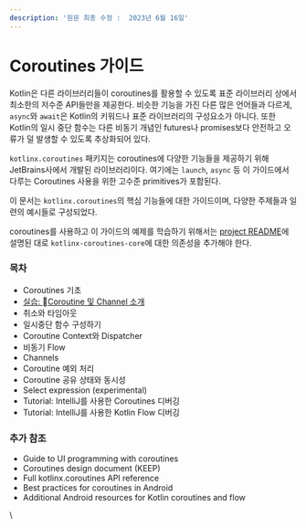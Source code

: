 ```yaml
---
description: '원문 최종 수정 :  2023년 6월 16일'
---
```


# Coroutines 가이드

&#x20;Kotlin은 다른 라이브러리들이 coroutines를 활용할 수 있도록 표준 라이브러리 상에서 최소한의 저수준 API들만을 제공한다.  비슷한 기능을 가진 다른 많은 언어들과 다르게, `async`와 `await`은 Kotlin의 키워드나 표준 라이브러리의 구성요소가 아니다. 또한 Kotlin의 일시 중단 함수는 다른 비동기 개념인 futures나 promises보다 안전하고 오류가 덜 발생할 수 있도록 추상화되어 있다.

&#x20;`kotlinx.coroutines` 패키지는 coroutines에 다양한 기능들을 제공하기 위해 JetBrains사에서 개발된 라이브러리이다. 여기에는 `launch`, `async` 등 이 가이드에서 다루는 Coroutines 사용을 위한 고수준 primitives가 포함된다.

&#x20;이 문서는 `kotlinx.coroutines`의 핵심 기능들에 대한 가이드이며, 다양한 주제들과 일련의 예시들로 구성되었다.

&#x20;coroutines를 사용하고 이 가이드의 예제를 학습하기 위해서는 [project README](https://github.com/Kotlin/kotlinx.coroutines/blob/master/README.md#using-in-your-projects)에 설명된 대로 `kotlinx-coroutines-core`에 대한 의존성을 추가해야 한다.



### 목차 <a href="#table-of-contents" id="table-of-contents"></a>

* Coroutines 기초
* [실습: Coroutine 및 Channel 소개](https://play.kotlinlang.org/hands-on/Introduction%20to%20Coroutines%20and%20Channels/01\_Introduction)
* 취소와 타임아웃
* 일시중단 함수 구성하기
* Coroutine Context와 Dispatcher
* 비동기 Flow
* Channels
* Coroutine 예외 처리
* Coroutine 공유 상태와 동시성
* Select expression (experimental)
* Tutorial: IntelliJ를 사용한 Coroutines 디버깅
* Tutorial: IntelliJ를 사용한 Kotlin Flow 디버깅



### 추가 참조 <a href="#additional-references" id="additional-references"></a>

* Guide to UI programming with coroutines
* Coroutines design document (KEEP)
* Full kotlinx.coroutines API reference
* Best practices for coroutines in Android
* Additional Android resources for Kotlin coroutines and flow

\
